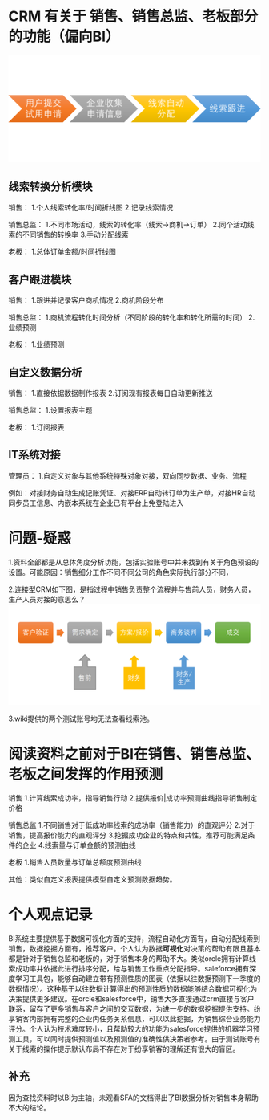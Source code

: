 # CRM 有关于 销售、销售总监、老板部分的功能（偏向BI）

![1683277575160](image/1683277575160.png)

## 线索转换分析模块

销售：
1.个人线索转化率/时间折线图
2.记录线索情况

销售总监：
1.不同市场活动，线索的转化率（线索->商机->订单）
2.同个活动线索的不同销售的转换率
3.手动分配线索

老板：
1.总体订单金额/时间折线图

## 客户跟进模块

销售：
1.跟进并记录客户商机情况
2.商机阶段分布

销售总监：
1.商机流程转化时间分析（不同阶段的转化率和转化所需的时间）
2.业绩预测

老板：
1.业绩预测

## 自定义数据分析

销售：
1.直接依据数据制作报表
2.订阅现有报表每日自动更新推送

销售总监：
1.设置报表主题

老板：
1.订阅报表

## IT系统对接

管理员：
1.自定义对象与其他系统特殊对象对接，双向同步数据、业务、流程

例如：对接财务自动生成记账凭证、对接ERP自动转订单为生产单，对接HR自动同步员工信息、内嵌本系统在企业已有平台上免登陆进入



# 问题-疑惑

1.资料全部都是从总体角度分析功能，包括实验账号中并未找到有关于角色预设的设置。可能原因：销售细分工作不同不同公司的角色实际执行部分不同，

2.连接型CRM如下图，是指过程中销售负责整个流程并与售前人员，财务人员，生产人员对接的意思么？![1683280547324](image/1683280547324.png)

3.wiki提供的两个测试账号均无法查看线索池。

# 阅读资料之前对于BI在销售、销售总监、老板之间发挥的作用预测

销售
1.计算线索成功率，指导销售行动
2.提供报价|成功率预测曲线指导销售制定价格

销售总监
1.不同销售对于低成功率线索的成功率（销售能力）的直观评分
2.对于销售，提高报价能力的直观评分
3.挖掘成功企业的特点和共性，推荐可能满足条件的企业
4.线索量与订单金额的预测曲线

老板
1.销售人员数量与订单总额度预测曲线

其他：类似自定义报表提供模型自定义预测数据趋势。

# 个人观点记录

BI系统主要提供基于数据可视化方面的支持，流程自动化方面有，自动分配线索到销售，数据挖掘方面有，推荐客户。个人认为数据**可视化**对决策的帮助有限且基本都是针对于销售总监和老板的，对于销售本身的帮助不大。类似orcle拥有计算线索成功率并依据此进行排序分配，给与销售工作重点分配指导。saleforce拥有深度学习工具包，能够自动建立带有预测性质的图表（依据以往数据预测下一季度的数据情况）。这种基于以往数据计算得出的预测性质的数据能够结合数据可视化为决策提供更多建议。在orcle和salesforce中，销售大多直接通过crm直接与客户联系，留存了更多销售与客户之间的交互数据，为进一步的数据挖掘提供支持。纷享销客内部拥有完整的企业内任务关系信息，可以以此挖掘，为销售综合业务能力评分。个人认为技术难度较小，且帮助较大的功能为salesforce提供的机器学习预测工具，可以同时提供预测值以及预测值的准确性供决策者参考。由于测试账号有关于线索的操作提示默认布局不存在对于纷享销客的理解还有很大的盲区。

## 补充

因为查找资料时以BI为主轴，未观看SFA的文档得出了BI数据分析对销售本身帮助不大的结论。